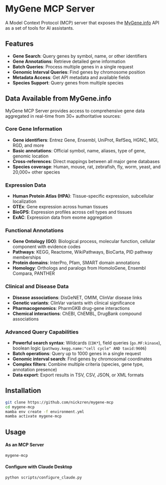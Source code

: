 # MyGene MCP Server

A Model Context Protocol (MCP) server that exposes the [MyGene.info](https://mygene.info/) API as a set of tools for AI assistants.

## Features

- **Gene Search**: Query genes by symbol, name, or other identifiers
- **Gene Annotations**: Retrieve detailed gene information
- **Batch Queries**: Process multiple genes in a single request
- **Genomic Interval Queries**: Find genes by chromosome position
- **Metadata Access**: Get API metadata and available fields
- **Species Support**: Query genes from multiple species

## Data Available from MyGene.info

MyGene MCP Server provides access to comprehensive gene data aggregated in real-time from 30+ authoritative sources:

### Core Gene Information
- **Gene identifiers**: Entrez Gene, Ensembl, UniProt, RefSeq, HGNC, MGI, RGD, and more
- **Basic annotations**: Official symbol, name, aliases, type of gene, genomic location
- **Cross-references**: Direct mappings between all major gene databases
- **Species coverage**: Human, mouse, rat, zebrafish, fly, worm, yeast, and 20,000+ other species

### Expression Data
- **Human Protein Atlas (HPA)**: Tissue-specific expression, subcellular localization
- **GTEx**: Gene expression across human tissues
- **BioGPS**: Expression profiles across cell types and tissues
- **ExAC**: Expression data from exome aggregation

### Functional Annotations
- **Gene Ontology (GO)**: Biological process, molecular function, cellular component with evidence codes
- **Pathways**: KEGG, Reactome, WikiPathways, BioCarta, PID pathway memberships
- **Protein domains**: InterPro, Pfam, SMART domain annotations
- **Homology**: Orthologs and paralogs from HomoloGene, Ensembl Compara, PANTHER

### Clinical and Disease Data
- **Disease associations**: DisGeNET, OMIM, ClinVar disease links
- **Genetic variants**: ClinVar variants with clinical significance
- **Pharmacogenomics**: PharmGKB drug-gene interactions
- **Chemical interactions**: ChEBI, ChEMBL, DrugBank compound associations

### Advanced Query Capabilities
- **Powerful search syntax**: Wildcards (`CDK*`), field queries (`go.MF:kinase`), boolean logic (`pathway.kegg.name:"cell cycle" AND taxid:9606`)
- **Batch operations**: Query up to 1000 genes in a single request
- **Genomic interval search**: Find genes by chromosomal coordinates
- **Complex filters**: Combine multiple criteria (species, gene type, annotation presence)
- **Data export**: Export results in TSV, CSV, JSON, or XML formats

## Installation

```bash
git clone https://github.com/nickzren/mygene-mcp
cd mygene-mcp
mamba env create -f environment.yml
mamba activate mygene-mcp
```

## Usage

#### As an MCP Server

```bash
mygene-mcp
```

#### Configure with Claude Desktop

```bash
python scripts/configure_claude.py
```